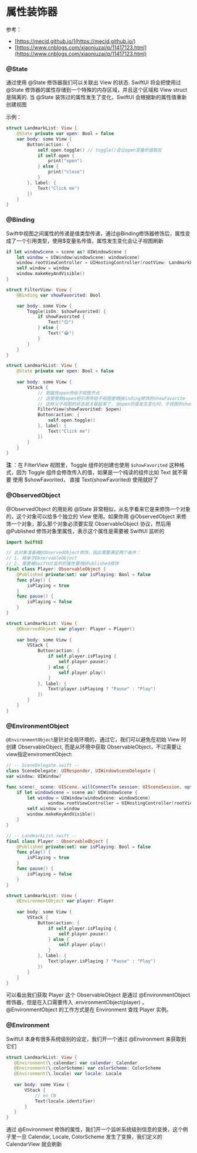 # 属性装饰器

参考：  
- [https://mecid.github.io/](https://mecid.github.io/)
- [https://www.cnblogs.com/xiaoniuzai/p/11417123.html](https://www.cnblogs.com/xiaoniuzai/p/11417123.html)

### @State

通过使用 @State 修饰器我们可以关联出 View 的状态. SwiftUI 将会把使用过 @State 修饰器的属性存储到一个特殊的内存区域，并且这个区域和 View struct 是隔离的. 当 @State 装饰过的属性发生了变化，SwiftUI 会根据新的属性值重新创建视图

示例：

```swift
struct LandmarkList: View {
    @State private var open: Bool = false
    var body: some View {
        Button(action: {
            self.open.toggle() // toggle()会让open变量的值取反
            if self.open {
                print("open")
            } else {
                print("close")
            }
        }, label: {
            Text("Click me")
        })
    }
}
```

### @Binding

Swift中视图之间属性的传递是值类型传递，通过@Binding修饰器修饰后，属性变成了一个引用类型，使用$变量名传值，属性发生变化会让子视图刷新

```swift
if let windowScene = scene as? UIWindowScene {
    let window = UIWindow(windowScene: windowScene)
    window.rootViewController = UIHostingController(rootView: LandmarkList())
    self.window = window
    window.makeKeyAndVisible()
}
```

```swift
struct FilterView: View {
    @Binding var showFavorited: Bool

    var body: some View {
        Toggle(isOn: $showFavorited) {
            if showFavorited {
                Text("😊")
            } else {
                Text("😂")
            }
        }
    }
}

struct LandmarkList: View {
    @State private var open: Bool = false
    
    var body: some View {
        VStack {
            // 把属性open传给子视图节点
            // 这里使用$open把引用传给子视图使用@Binding修饰的showFavorite
            // 这样父子视图的状态就关联起来了，当open的值发生变化时，子视图的showFavorite也会发生变化，这会让子视图重刷页面
            FilterView(showFavorited: $open)
            Button(action: {
                self.open.toggle()
            }, label: {
                Text("Click me")
            })
        }
    }
}
```

**注** ：在 FilterView 视图里，Toggle 组件的创建也使用 `$showFavorited` 这种格式，因为 Toggle 组件会修改传入的值，如果是一个纯读的组件比如 Text 就不需要 使用 $showFavorited， 直接 Text(showFavorited) 使用就好了


### @ObservedObject

@ObservedObject 的用处和 @State 非常相似，从名字看来它是来修饰一个对象的，这个对象可以给多个独立的 View 使用。如果你用 @ObservedObject 来修饰一个对象，那么那个对象必须要实现 ObservableObject 协议，然后用 @Published 修饰对象里属性，表示这个属性是需要被 SwiftUI 监听的

```swift
import SwiftUI

// 此对象准备被@ObservedObject修饰，因此需要满足两个条件：
// 1. 继承于ObservableObject
// 2. 需要被SwiftUI监听的属性要用@Published修饰
final class Player: ObservableObject {
    @Published private(set) var isPlaying: Bool = false
    func play() {
        isPlaying = true
    }
    func pause() {
        isPlaying = false
    }
}

struct LandmarkList: View {
    @ObservedObject var player: Player = Player()
    
    var body: some View {
        VStack {
            Button(action: {
                if self.player.isPlaying {
                    self.player.pause()
                } else {
                    self.player.play()
                }
            }, label: {
                Text(player.isPlaying ? "Pause" : "Play")
            })
        }
    }
}
```

### @EnvironmentObject

`@EnvironmentObject`是针对全局环境的，通过它，我们可以避免在初始 View 时创建 ObservableObject, 而是从环境中获取 ObservableObject，不过需要让view指定enviromentObject:

```swift
// -- SceneDelegate.swift --
class SceneDelegate: UIResponder, UIWindowSceneDelegate {
var window: UIWindow?

func scene(_ scene: UIScene, willConnectTo session: UISceneSession, options connectionOptions: UIScene.ConnectionOptions) {
    if let windowScene = scene as? UIWindowScene {
        let window = UIWindow(windowScene: windowScene)
				window.rootViewController = UIHostingController(rootView: LandmarkList().environmentObject(Player()))
        self.window = window
        window.makeKeyAndVisible()
    }
}
```

```swift
// -- LandmarkList.swift --
final class Player : ObservableObject {
    @Published private(set) var isPlaying: Bool = false
    func play() {
        isPlaying = true
    }
    func pause() {
        isPlaying = false
    }
}

struct LandmarkList: View {
    @EnvironmentObject var player: Player
    
    var body: some View {
        VStack {
            Button(action: {
                if self.player.isPlaying {
                    self.player.pause()
                } else {
                    self.player.play()
                }
            }, label: {
                Text(player.isPlaying ? "Pause" : "Play")
            })
        }
    }
}
```

可以看出我们获取 Player 这个 ObservableObject 是通过 @EnvironmentObject 修饰器，但是在入口需要传入 .environmentObject(player) 。@EnvironmentObject 的工作方式是在 Environment 查找 Player 实例。

### @Environment

 SwiftUI 本身有很多系统级别的设定，我们开一个通过 @Environment 来获取到它们
 
 ```swift
 struct LandmarkList: View {
    @Environment(\.calendar) var calendar: Calendar
    @Environment(\.colorScheme) var colorScheme: ColorScheme
    @Environment(\.locale) var locale: Locale
    
    var body: some View {
        VStack {
            // en_CN
            Text(locale.identifier)
        }
    }
}
```

通过 @Environment 修饰的属性，我们开一个监听系统级别信息的变换，这个例子里一旦 Calendar, Locale, ColorScheme 发生了变换，我们定义的 CalendarView 就会刷新


